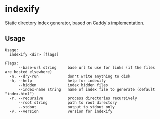 # indexify

Static directory index generator, based on [Caddy's implementation](https://github.com/caddyserver/caddy/tree/master/modules/caddyhttp/fileserver).

## Usage

```
Usage:
  indexify <dir> [flags]

Flags:
      --base-url string     base url to use for links (if the files are hosted elsewhere)
  -n, --dry-run             don't write anything to disk
  -h, --help                help for indexify
      --hidden              index hidden files
      --index-name string   name of index file to generate (default "index.html")
  -r, --recursive           process directories recursively
      --root string         path to root directory
      --stdout              output to stdout only
  -v, --version             version for indexify
```
